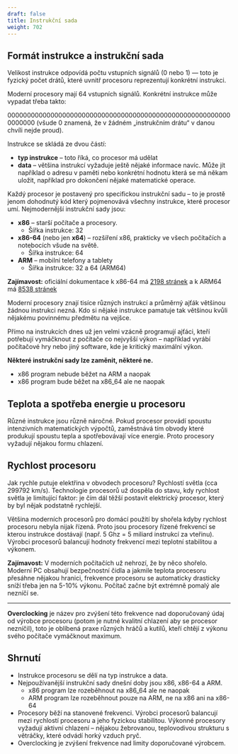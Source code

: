 ```yaml
---
draft: false
title: Instrukční sada
weight: 702
---
```


## Formát instrukce a instrukční sada   

Velikost instrukce odpovídá počtu vstupních signálů (0 nebo 1) — toto je fyzický počet drátů, které uvnitř procesoru reprezentují konkrétní instrukci.

Moderní procesory mají 64 vstupních signálů. Konkrétní instrukce může vypadat třeba takto:

0000000000000000000000000000000000000000000000000000000000000000
(všude 0 znamená, že v žádném „instrukčním drátu“ v danou chvíli nejde proud).

Instrukce se skládá ze dvou částí:

- **typ instrukce** – toto říká, co procesor má udělat
- **data** – většina instrukcí vyžaduje ještě nějaké informace navíc. Může jít například o adresu v paměti nebo konkrétní hodnotu která se má někam uložit, například pro dokončení nějaké matematické operace.

Každý procesor je postavený pro specifickou instrukční sadu – to je prostě jenom dohodnutý kód který pojmenovává všechny instrukce, které procesor umí. Nejmodernější instrukční sady jsou:


- **x86** – starší počítače a procesory.
  - Šířka instrukce: 32
- **x86-64** (nebo jen **x64**) – rozšíření x86, prakticky ve všech počítačích a notebocích všude na světě.
  - Šířka instrukce: 64
- **ARM** – mobilní telefony a tablety
  - Šířka instrukce: 32 a 64 (ARM64)

**Zajímavost:** oficiální dokumentace k x86-64 má [2198 stránek](https://www.intel.com/content/dam/www/public/us/en/documents/manuals/64-ia-32-architectures-software-developer-instruction-set-reference-manual-325383.pdf) a k ARM64 má [8538 stránek](https://www.intel.com/content/dam/www/public/us/en/documents/manuals/64-ia-32-architectures-software-developer-instruction-set-reference-manual-325383.pdf)

Moderní procesory znají tisíce různých instrukcí a průměrný ajťák většinou žádnou instrukci nezná. Kdo si nějaké instrukce pamatuje tak většinou kvůli nějakému povinnému předmětu na vejšce.

Přímo na instrukcích dnes už jen velmi vzácně programují ajťáci, kteří potřebují vymáčknout z počítače co nejvyšší výkon – například vyrábí počítačové hry nebo jiný software, kde je kritický maximální výkon.

**Některé instrukční sady lze zaměnit, některé ne.**

- x86 program nebude běžet na ARM a naopak
- x86 program bude běžet na x86_64 ale ne naopak

## Teplota a spotřeba energie u procesoru

Různé instrukce jsou různě náročné. Pokud procesor provádí spoustu intenzivních matematických výpočtů, zaměstnává tím obvody které produkují spoustu tepla a spotřebovávají více energie. Proto procesory vyžadují nějakou formu chlazení.

## Rychlost procesoru

Jak rychle putuje elektřina v obvodech procesoru? Rychlostí světla (cca 299792 km/s). Technologie procesorů už dospěla do stavu, kdy rychlost světla je limitující faktor: je čím dál těžší postavit elektrický procesor, který by byl nějak podstatně rychlejší.

Většina moderních procesorů pro domácí použití by shořela kdyby rychlost procesoru nebyla nijak řízená. Proto jsou procesory řízené frekvencí se kterou instrukce dostávají (např. 5 Ghz = 5 miliard instrukcí za vteřinu). Výrobci procesorů balancují hodnoty frekvencí mezi teplotní stabilitou a výkonem.

<div class="note1">

**Zajímavost:** V moderních počítačích už nehrozí, že by něco shořelo. Moderní PC obsahují bezpečnostní čidla a jakmile teplota procesoru přesáhne nějakou hranici, frekvence procesoru se automaticky drasticky sníží třeba jen na 5-10% výkonu. Počítač začne být extrémně pomalý ale nezníčí se.

</div>

---

<div class="note1">

**Overclocking** je název pro zvýšení této frekvence nad doporučovaný údaj od výrobce procesoru (potom je nutné kvalitní chlazení aby se procesor nezníčil), toto je oblíbená praxe různých hráčů a kutilů, kteří chtějí z výkonu svého počítače vymáčknout maximum.

</div>

## Shrnutí

- Instrukce procesoru se dělí na typ instrukce a data.
- Nejpoužívanější instrukční sady dnešní doby jsou x86, x86-64 a ARM.
  - x86 program lze rozeběhnout na x86_64 ale ne naopak
  - ARM program lze rozeběhnout pouze na ARM, ne na x86 ani na x86-64
- Procesory běží na stanovené frekvenci. Výrobci procesorů balancují mezi rychlostí procesoru a jeho fyzickou stabilitou. Výkonné procesory vyžadují aktivní chlazení – nějakou žebrovanou, teplovodivou strukturu s větráčky, které odvádí horký vzduch pryč.
- Overclocking je zvýšení frekvence nad limity doporučované výrobcem.

